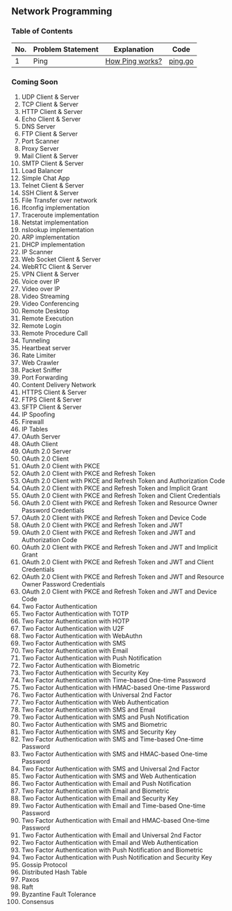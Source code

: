 ## Network Programming

### Table of Contents

| No. | Problem Statement | Explanation               | Code                      |
| --- | ----------------- | ------------------------- | ------------------------- |
| 1   | Ping              | [How Ping works?](./ping) | [ping.go](./ping/ping.go) |

### Coming Soon

1. UDP Client & Server
2. TCP Client & Server
3. HTTP Client & Server
4. Echo Client & Server
5. DNS Server
6. FTP Client & Server
7. Port Scanner
8. Proxy Server
9. Mail Client & Server
10. SMTP Client & Server
11. Load Balancer
12. Simple Chat App
13. Telnet Client & Server
14. SSH Client & Server
15. File Transfer over network
16. Ifconfig implementation
17. Traceroute implementation
18. Netstat implementation
19. nslookup implementation
20. ARP implementation
21. DHCP implementation
22. IP Scanner
23. Web Socket Client & Server
24. WebRTC Client & Server
25. VPN Client & Server
26. Voice over IP
27. Video over IP
28. Video Streaming
29. Video Conferencing
30. Remote Desktop
31. Remote Execution
32. Remote Login
33. Remote Procedure Call
34. Tunneling
35. Heartbeat server
36. Rate Limiter
37. Web Crawler
38. Packet Sniffer
39. Port Forwarding
40. Content Delivery Network
41. HTTPS Client & Server
42. FTPS Client & Server
43. SFTP Client & Server
44. IP Spoofing
45. Firewall
46. IP Tables
47. OAuth Server
48. OAuth Client
49. OAuth 2.0 Server
50. OAuth 2.0 Client
51. OAuth 2.0 Client with PKCE
52. OAuth 2.0 Client with PKCE and Refresh Token
53. OAuth 2.0 Client with PKCE and Refresh Token and Authorization Code
54. OAuth 2.0 Client with PKCE and Refresh Token and Implicit Grant
55. OAuth 2.0 Client with PKCE and Refresh Token and Client Credentials
56. OAuth 2.0 Client with PKCE and Refresh Token and Resource Owner Password Credentials
57. OAuth 2.0 Client with PKCE and Refresh Token and Device Code
58. OAuth 2.0 Client with PKCE and Refresh Token and JWT
59. OAuth 2.0 Client with PKCE and Refresh Token and JWT and Authorization Code
60. OAuth 2.0 Client with PKCE and Refresh Token and JWT and Implicit Grant
61. OAuth 2.0 Client with PKCE and Refresh Token and JWT and Client Credentials
62. OAuth 2.0 Client with PKCE and Refresh Token and JWT and Resource Owner Password Credentials
63. OAuth 2.0 Client with PKCE and Refresh Token and JWT and Device Code
64. Two Factor Authentication
65. Two Factor Authentication with TOTP
66. Two Factor Authentication with HOTP
67. Two Factor Authentication with U2F
68. Two Factor Authentication with WebAuthn
69. Two Factor Authentication with SMS
70. Two Factor Authentication with Email
71. Two Factor Authentication with Push Notification
72. Two Factor Authentication with Biometric
73. Two Factor Authentication with Security Key
74. Two Factor Authentication with Time-based One-time Password
75. Two Factor Authentication with HMAC-based One-time Password
76. Two Factor Authentication with Universal 2nd Factor
77. Two Factor Authentication with Web Authentication
78. Two Factor Authentication with SMS and Email
79. Two Factor Authentication with SMS and Push Notification
80. Two Factor Authentication with SMS and Biometric
81. Two Factor Authentication with SMS and Security Key
82. Two Factor Authentication with SMS and Time-based One-time Password
83. Two Factor Authentication with SMS and HMAC-based One-time Password
84. Two Factor Authentication with SMS and Universal 2nd Factor
85. Two Factor Authentication with SMS and Web Authentication
86. Two Factor Authentication with Email and Push Notification
87. Two Factor Authentication with Email and Biometric
88. Two Factor Authentication with Email and Security Key
89. Two Factor Authentication with Email and Time-based One-time Password
90. Two Factor Authentication with Email and HMAC-based One-time Password
91. Two Factor Authentication with Email and Universal 2nd Factor
92. Two Factor Authentication with Email and Web Authentication
93. Two Factor Authentication with Push Notification and Biometric
94. Two Factor Authentication with Push Notification and Security Key
95. Gossip Protocol
96. Distributed Hash Table
97. Paxos
98. Raft
99. Byzantine Fault Tolerance
100. Consensus
